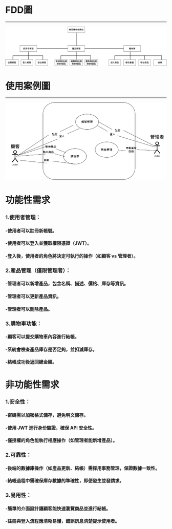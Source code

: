 # FDD圖
***
![GITHUB](https://github.com/hyu325/sys_group_12/blob/main/imgs/fdd.png "FDD")

# 使用案例圖
***
![GITHUB](https://github.com/hyu325/sys_group_12/blob/main/imgs/usage.png "USAGE")

# 功能性需求 
### 1.使用者管理：
#### -使用者可以註冊新帳號。
#### -使用者可以登入並獲取權限憑證（JWT）。
#### -登入後，使用者的角色將決定可執行的操作（如顧客 vs 管理者）。
### 2.產品管理（僅限管理者）：
#### -管理者可以新增產品，包含名稱、描述、價格、庫存等資訊。
#### -管理者可以更新產品資訊。
#### -管理者可以刪除產品。

### 3.購物車功能：
#### -顧客可以提交購物車內容進行結帳。
#### -系統會檢查產品庫存是否足夠，並扣減庫存。
#### -結帳成功後返回總金額。

# 非功能性需求
### 1.安全性：
#### -密碼需以加密格式儲存，避免明文儲存。
#### -使用 JWT 進行身份驗證，確保 API 安全性。
#### -僅授權的角色能執行相應操作（如管理者能新增產品）。

### 2.可靠性：
#### -後端的數據庫操作（如產品更新、結帳）需採用事務管理，保證數據一致性。
#### -結帳過程中需確保庫存數據的準確性，即便發生並發請求。

### 3.易用性：
#### -簡單的介面設計讓顧客能快速瀏覽商品並進行結帳。
#### -註冊與登入流程應清晰易懂，錯誤訊息清楚提示使用者。
